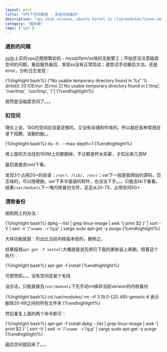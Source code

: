 ```yaml
---
layout: post
title: "VPS下空间释放 - 系统内核备份"
description: "vps disk release, ubuntu kernel in /lib/modules/linux-image-xxx-generic"
category: "服务器"
tags: ['vps']
---
```


### 遇到的问题

[vultr]({{site.refer.vultr}})上买的vps近期频繁宕机 - mysql/fpm/ss啥的无故罢工；开始还没注意磁盘空间的问题，重启服务器后，发现ss没有正常启动；遂尝试手动重启方法。还是error，分析日志发现：

{%highlight bash%}
("No usable temporary directory found in %s" % dirlist))
 33 IOError: [Errno 2] No usable temporary directory found in ['/tmp', '/var/tmp', '/usr/tmp', '/']
{%endhighlight%}
 
 居然是没磁盘空间了。。。
 
### 扣空间
 
 理论上说，15G的空间应该是足够的，又没有存储附件啥的。所以就在各种常用目录下捣腾，该删的删。。
 
{%highlight bash%}
 du -h . --max-depth=1
{%endhighlight%}
 
 用上面的方法找到100M上的都删掉，不过都是杯水车薪，才扣出来几百M
 
 最后直接去root下看。
 
 发现3个占用2G+的目录：`/var/`、`/lib/`、`/usr/`；var下一般是我网站的源码，日志啥的，可以随便删。usr下多半是装的软件，也没法下手。。。只能去lib下看看。结果`/var/moduels`下一堆内核备份文件，足足从20-73，占用空间5G+
 
### 清除备份
 
 按照网上的办法：
 
 {%highlight bash%}
 dpkg --list | grep linux-image | awk '{ print $2 }' | sort -V | sed -n '/'`uname -r`'/q;p' | xargs sudo apt-get -y purge
{%endhighlight%}
 
 大体功能就是：列出比当前内核版本低的，删除之。
 
 结果报错`apt-get -f install`大概就是说先把已下载的更新装上再删。照着这个执行：
 
{%highlight bash%}
 apt-get -f install
{%endhighlight%}
 
 可想而知。。。没有空间还装个毛线
 
 没办法，只能直接去`/var/moduels`下先手动rm掉非当前version的内核备份
 
{%highlight bash%}
 cd /var/modules/
 rm -rf 3.19.0-{20..69}-generic # 表示删除20-69之间的所有文件夹
{%endhighlight%}
 
 然后重复上面的两个命令即可：
 
{%highlight bash%}
 apt-get -f install
 dpkg --list | grep linux-image | awk '{ print $2 }' | sort -V | sed -n '/'`uname -r`'/q;p' | xargs sudo apt-get -y purge
{%endhighlight%}
 
 最后空间就回来了。。。
 
